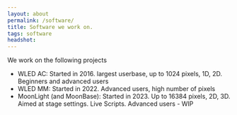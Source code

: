```yaml
---
layout: about
permalink: /software/
title: Software we work on.
tags: software
headshot: 
---
```


We work on the following projects
* WLED AC: Started in 2016. largest userbase, up to 1024 pixels, 1D, 2D. Beginners and advanced users
* WLED MM: Started in 2022. Advanced users, high number of pixels
* MoonLight (and MoonBase): Started in 2023. Up to 16384 pixels, 2D, 3D. Aimed at stage settings. Live Scripts. Advanced users - WIP
